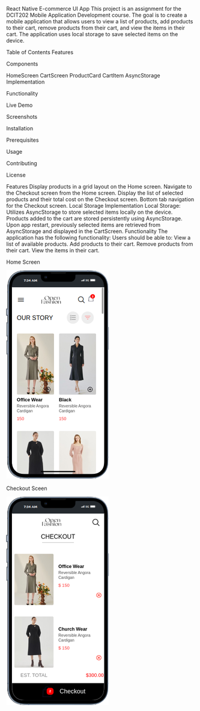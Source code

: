 React Native E-commerce UI App
This project is an assignment for the DCIT202 Mobile Application Development course. The goal is to create a mobile application that allows users to view a list of products, add products to their cart, remove products from their cart, and view the items in their cart. The application uses local storage to save selected items on the device.

Table of Contents
Features

Components

HomeScreen
CartScreen
ProductCard
CartItem
AsyncStorage Implementation

Functionality

Live Demo

Screenshots

Installation

Prerequisites

Usage

Contributing

License

Features
Display products in a grid layout on the Home screen.
Navigate to the Checkout screen from the Home screen.
Display the list of selected products and their total cost on the Checkout screen.
Bottom tab navigation for the Checkout screen.
Local Storage Implementation
Local Storage: Utilizes AsyncStorage to store selected items locally on the device.
Products added to the cart are stored persistently using AsyncStorage.
Upon app restart, previously selected items are retrieved from AsyncStorage and displayed in the CartScreen.
Functionality
The application has the following functionality:
Users should be able to:
View a list of available products.
Add products to their cart.
Remove products from their cart.
View the items in their cart.

Home Screen

![Screenshot1](/assets/blogger.png)

Checkout Sceen

![Screenshot1](/assets/eben.png)
